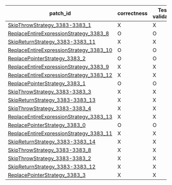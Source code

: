  | patch_id |correctness |Test-validation |NPEX-validation |
 |--- | --- | --- | --- | 
 | [SkipThrowStrategy_3383-3383_1](./patches/SkipThrowStrategy_3383-3383_1/patch.java#L3413) | X | X | X | 
 | [ReplaceEntireExpressionStrategy_3383_8](./patches/ReplaceEntireExpressionStrategy_3383_8/patch.java#L3413) | O | O | O | 
 | [SkipReturnStrategy_3383-3383_11](./patches/SkipReturnStrategy_3383-3383_11/patch.java#L3413) | X | X | X | 
 | [ReplaceEntireExpressionStrategy_3383_10](./patches/ReplaceEntireExpressionStrategy_3383_10/patch.java#L3413) | O | O | O | 
 | [ReplacePointerStrategy_3383_2](./patches/ReplacePointerStrategy_3383_2/patch.java#L3413) | O | O | O | 
 | [ReplaceEntireExpressionStrategy_3383_9](./patches/ReplaceEntireExpressionStrategy_3383_9/patch.java#L3413) | X | X | X | 
 | [ReplaceEntireExpressionStrategy_3383_12](./patches/ReplaceEntireExpressionStrategy_3383_12/patch.java#L3413) | X | X | X | 
 | [ReplacePointerStrategy_3383_1](./patches/ReplacePointerStrategy_3383_1/patch.java#L3413) | O | O | O | 
 | [SkipThrowStrategy_3383-3383_3](./patches/SkipThrowStrategy_3383-3383_3/patch.java#L3413) | X | X | X | 
 | [SkipReturnStrategy_3383-3383_13](./patches/SkipReturnStrategy_3383-3383_13/patch.java#L3413) | X | X | X | 
 | [SkipThrowStrategy_3383-3383_4](./patches/SkipThrowStrategy_3383-3383_4/patch.java#L3413) | X | X | X | 
 | [ReplaceEntireExpressionStrategy_3383_13](./patches/ReplaceEntireExpressionStrategy_3383_13/patch.java#L3413) | X | X | X | 
 | [ReplacePointerStrategy_3383_0](./patches/ReplacePointerStrategy_3383_0/patch.java#L3413) | O | O | O | 
 | [ReplaceEntireExpressionStrategy_3383_11](./patches/ReplaceEntireExpressionStrategy_3383_11/patch.java#L3413) | X | X | X | 
 | [SkipReturnStrategy_3383-3383_14](./patches/SkipReturnStrategy_3383-3383_14/patch.java#L3413) | X | X | X | 
 | [SkipThrowStrategy_3383-3383_8](./patches/SkipThrowStrategy_3383-3383_8/patch.java#L3413) | X | X | X | 
 | [SkipThrowStrategy_3383-3383_2](./patches/SkipThrowStrategy_3383-3383_2/patch.java#L3413) | X | X | X | 
 | [SkipReturnStrategy_3383-3383_12](./patches/SkipReturnStrategy_3383-3383_12/patch.java#L3413) | X | X | X | 
 | [ReplacePointerStrategy_3383_3](./patches/ReplacePointerStrategy_3383_3/patch.java#L3413) | X | X | X | 
